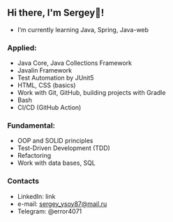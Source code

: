## Hi there, I'm Sergey👋!

+ I’m currently learning Java, Spring, Java-web

### Applied:
+ Java Core, Java Collections Framework
+ Javalin Framework
+ Test Automation by JUnit5
+ HTML, CSS (basics)
+ Work with Git, GitHub, building projects with Gradle
+ Bash
+ CI/CD (GitHub Action)

### Fundamental:
+ OOP and SOLID principles
+ Test-Driven Development (TDD)
+ Refactoring
+ Work with data bases, SQL

### Contacts
+ LinkedIn: link
+ e-mail: sergey_ysoy87@mail.ru
+ Telegram: @error4071
